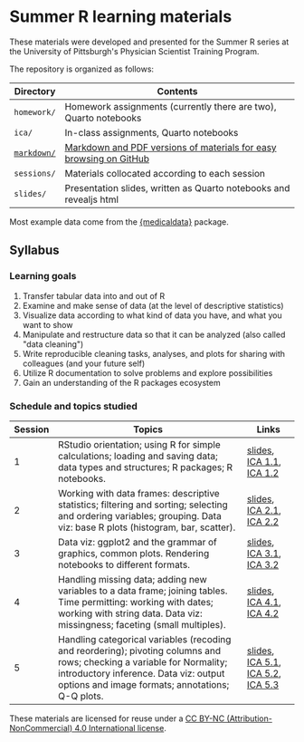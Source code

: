 # Summer R learning materials

These materials were developed and presented for the Summer R series at the University of Pittsburgh's Physician Scientist Training Program.

The repository is organized as follows:

| Directory    | Contents |
| --- | --- |
| `homework/`  | Homework assignments (currently there are two), Quarto notebooks   |
| `ica/`       | In-class assignments, Quarto notebooks                             |
| [`markdown/`](https://github.com/dojobo/summer-r-2023/tree/main/markdown)  | [Markdown and PDF versions of materials for easy browsing on GitHub](https://github.com/dojobo/summer-r-2023/tree/main/markdown) |
| `sessions/`  | Materials collocated according to each session                     |
| `slides/`    | Presentation slides, written as Quarto notebooks and revealjs html |

Most example data come from the [{medicaldata}](https://higgi13425.github.io/medicaldata/) package.

## Syllabus

### Learning goals

1.  Transfer tabular data into and out of R
2.  Examine and make sense of data (at the level of descriptive statistics)
3.  Visualize data according to what kind of data you have, and what you want to show
4.  Manipulate and restructure data so that it can be analyzed (also called "data cleaning")
5.  Write reproducible cleaning tasks, analyses, and plots for sharing with colleagues (and your future self)
6.  Utilize R documentation to solve problems and explore possibilities
7.  Gain an understanding of the R packages ecosystem

### Schedule and topics studied

| Session  | Topics | Links |
| --- | --- | --- |
| 1 | RStudio orientation; using R for simple calculations; loading and saving data; data types and structures; R packages; R notebooks. | [slides](https://github.com/dojobo/summer-r-2023/blob/main/markdown/slides-session-1.pdf), [ICA 1.1](https://github.com/dojobo/summer-r-2023/blob/main/markdown/ica-1.1-console-calculations.md), [ICA 1.2](https://github.com/dojobo/summer-r-2023/blob/main/markdown/ica-1.2-loading.md) |
| 2 | Working with data frames: descriptive statistics; filtering and sorting; selecting and ordering variables; grouping. Data viz: base R plots (histogram, bar, scatter). | [slides](https://github.com/dojobo/summer-r-2023/blob/main/markdown/slides-session-2.pdf), [ICA 2.1](https://github.com/dojobo/summer-r-2023/blob/main/markdown/ica-2.1-pipes-select-sort.md), [ICA 2.2](https://github.com/dojobo/summer-r-2023/blob/main/markdown/ica-2.2-filter-summarize-group.md) |
| 3 | Data viz: ggplot2 and the grammar of graphics, common plots. Rendering notebooks to different formats. | [slides](https://github.com/dojobo/summer-r-2023/blob/main/markdown/slides-session-3.pdf), [ICA 3.1](https://github.com/dojobo/summer-r-2023/blob/main/markdown/ica-3.1-univariate-plots.md), [ICA 3.2](https://github.com/dojobo/summer-r-2023/blob/main/markdown/ica-3.2-multivariate-plots.md) |
| 4 | Handling missing data; adding new variables to a data frame; joining tables. Time permitting: working with dates; working with string data. Data viz: missingness; faceting (small multiples). | [slides](https://github.com/dojobo/summer-r-2023/blob/main/markdown/slides-session-4.pdf), [ICA 4.1](https://github.com/dojobo/summer-r-2023/blob/main/markdown/ica-4.1-missing-data.md), [ICA 4.2](https://github.com/dojobo/summer-r-2023/blob/main/markdown/ica-4.2-new-vars-faceting.md) |
| 5 | Handling categorical variables (recoding and reordering); pivoting columns and rows; checking a variable for Normality; introductory inference. Data viz: output options and image formats; annotations; Q-Q plots. | [slides](https://github.com/dojobo/summer-r-2023/blob/main/markdown/slides-session-5.pdf), [ICA 5.1](https://github.com/dojobo/summer-r-2023/blob/main/markdown/ica-5.1-joins-factors.md), [ICA 5.2](https://github.com/dojobo/summer-r-2023/blob/main/markdown/ica-5.2-pivoting.md), [ICA 5.3](https://github.com/dojobo/summer-r-2023/blob/main/markdown/ica-5.3-inference-modeling.md) |

These materials are licensed for reuse under a [CC BY-NC (Attribution-NonCommercial) 4.0 International license](https://creativecommons.org/licenses/by-nc/4.0/).
